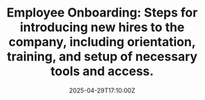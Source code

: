 ---
title: 'Employee Onboarding: Steps for introducing new hires to the company, including
  orientation, training, and setup of necessary tools and access.'
linkTitle: 'Employee Onboarding: Steps for introducing new hires to the company, including
  orientation, training, and setup of necessary tools and access.'
date: '2025-04-29T17:10:00Z'
weight: 1
description: Outline of the employee onboarding process includes workspace preparation,
  technology access setup, general communications, and structured activities for the
  first day, week, and month to ensure new hires are effectively integrated into the
  company.
draft: false
ref: employee-onboarding-steps-for-introducing-new-hires-to-the-company-including-orientation-training-and-setup-of-necessary-tools-and-access
---